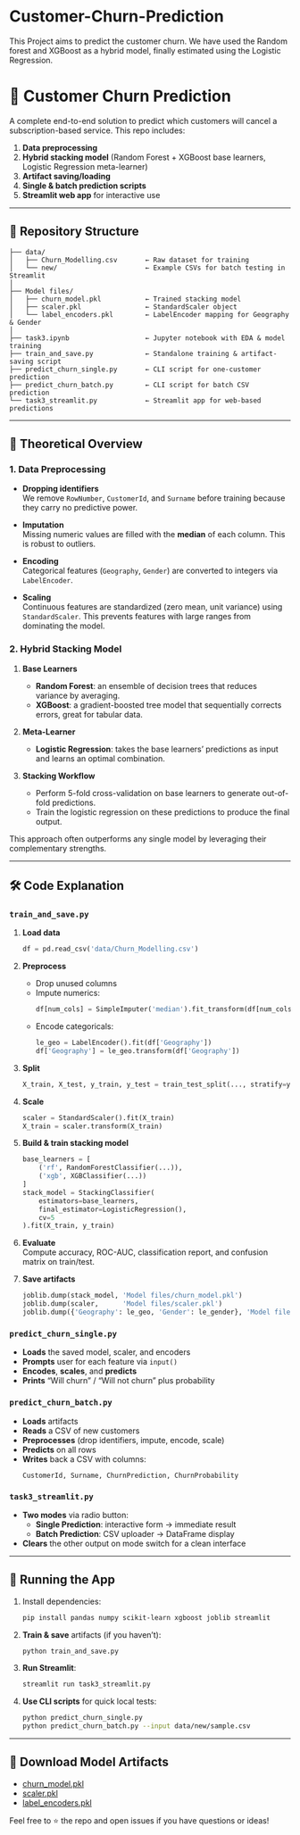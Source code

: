 # Customer-Churn-Prediction
This Project aims to predict the customer churn. We have used the Random forest and XGBoost as a hybrid model, finally estimated using the Logistic Regression. 

# 🚀 Customer Churn Prediction

A complete end-to-end solution to predict which customers will cancel a subscription-based service. This repo includes:

1. **Data preprocessing**  
2. **Hybrid stacking model** (Random Forest + XGBoost base learners, Logistic Regression meta-learner)  
3. **Artifact saving/loading**  
4. **Single & batch prediction scripts**  
5. **Streamlit web app** for interactive use  

---

## 📂 Repository Structure

```
├── data/
│   ├── Churn_Modelling.csv       ← Raw dataset for training
│   └── new/                      ← Example CSVs for batch testing in Streamlit
│
├── Model files/
│   ├── churn_model.pkl           ← Trained stacking model
│   ├── scaler.pkl                ← StandardScaler object
│   └── label_encoders.pkl        ← LabelEncoder mapping for Geography & Gender
│
├── task3.ipynb                   ← Jupyter notebook with EDA & model training
├── train_and_save.py             ← Standalone training & artifact-saving script
├── predict_churn_single.py       ← CLI script for one-customer prediction
├── predict_churn_batch.py        ← CLI script for batch CSV prediction
└── task3_streamlit.py            ← Streamlit app for web-based predictions
```

---

## 📖 Theoretical Overview

### 1. Data Preprocessing

- **Dropping identifiers**  
  We remove `RowNumber`, `CustomerId`, and `Surname` before training because they carry no predictive power.

- **Imputation**  
  Missing numeric values are filled with the **median** of each column. This is robust to outliers.

- **Encoding**  
  Categorical features (`Geography`, `Gender`) are converted to integers via `LabelEncoder`.

- **Scaling**  
  Continuous features are standardized (zero mean, unit variance) using `StandardScaler`. This prevents features with large ranges from dominating the model.

### 2. Hybrid Stacking Model

1. **Base Learners**  
   - **Random Forest**: an ensemble of decision trees that reduces variance by averaging.  
   - **XGBoost**: a gradient-boosted tree model that sequentially corrects errors, great for tabular data.  

2. **Meta-Learner**  
   - **Logistic Regression**: takes the base learners’ predictions as input and learns an optimal combination.  

3. **Stacking Workflow**  
   - Perform 5-fold cross-validation on base learners to generate out-of-fold predictions.  
   - Train the logistic regression on these predictions to produce the final output.  

This approach often outperforms any single model by leveraging their complementary strengths.

---

## 🛠️ Code Explanation

### `train_and_save.py`

1. **Load data**  
   ```python
   df = pd.read_csv('data/Churn_Modelling.csv')
   ```

2. **Preprocess**  
   - Drop unused columns  
   - Impute numerics:  
     ```python
     df[num_cols] = SimpleImputer('median').fit_transform(df[num_cols])
     ```  
   - Encode categoricals:  
     ```python
     le_geo = LabelEncoder().fit(df['Geography'])
     df['Geography'] = le_geo.transform(df['Geography'])
     ```

3. **Split**  
   ```python
   X_train, X_test, y_train, y_test = train_test_split(..., stratify=y)
   ```

4. **Scale**  
   ```python
   scaler = StandardScaler().fit(X_train)
   X_train = scaler.transform(X_train)
   ```

5. **Build & train stacking model**  
   ```python
   base_learners = [
       ('rf', RandomForestClassifier(...)),
       ('xgb', XGBClassifier(...))
   ]
   stack_model = StackingClassifier(
       estimators=base_learners,
       final_estimator=LogisticRegression(),
       cv=5
   ).fit(X_train, y_train)
   ```

6. **Evaluate**  
   Compute accuracy, ROC-AUC, classification report, and confusion matrix on train/test.

7. **Save artifacts**  
   ```python
   joblib.dump(stack_model, 'Model files/churn_model.pkl')
   joblib.dump(scaler,      'Model files/scaler.pkl')
   joblib.dump({'Geography': le_geo, 'Gender': le_gender}, 'Model files/label_encoders.pkl')
   ```

### `predict_churn_single.py`

- **Loads** the saved model, scaler, and encoders  
- **Prompts** user for each feature via `input()`  
- **Encodes**, **scales**, and **predicts**  
- **Prints** “Will churn” / “Will not churn” plus probability

### `predict_churn_batch.py`

- **Loads** artifacts  
- **Reads** a CSV of new customers  
- **Preprocesses** (drop identifiers, impute, encode, scale)  
- **Predicts** on all rows  
- **Writes** back a CSV with columns:  
  ```
  CustomerId, Surname, ChurnPrediction, ChurnProbability
  ```

### `task3_streamlit.py`

- **Two modes** via radio button:  
  - **Single Prediction**: interactive form → immediate result  
  - **Batch Prediction**: CSV uploader → DataFrame display  
- **Clears** the other output on mode switch for a clean interface

---

## 🚀 Running the App

1. Install dependencies:  
   ```bash
   pip install pandas numpy scikit-learn xgboost joblib streamlit
   ```

2. **Train & save** artifacts (if you haven’t):  
   ```bash
   python train_and_save.py
   ```

3. **Run Streamlit**:  
   ```bash
   streamlit run task3_streamlit.py
   ```

4. **Use CLI scripts** for quick local tests:  
   ```bash
   python predict_churn_single.py
   python predict_churn_batch.py --input data/new/sample.csv
   ```

---

## 💾 Download Model Artifacts

- [churn_model.pkl](Model%20files/churn_model.pkl)  
- [scaler.pkl](Model%20files/scaler.pkl)  
- [label_encoders.pkl](Model%20files/label_encoders.pkl)  

Feel free to ⭐ the repo and open issues if you have questions or ideas!
